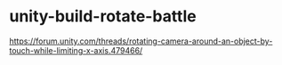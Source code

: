# unity-build-rotate-battle

https://forum.unity.com/threads/rotating-camera-around-an-object-by-touch-while-limiting-x-axis.479466/
